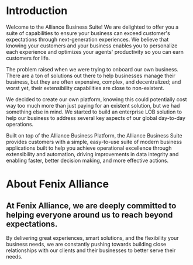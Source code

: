 # Introduction

Welcome to the Alliance Business Suite! We are delighted to offer you a suite of capabilities to ensure your business can exceed customer's expectations through next-generation experiences. We believe that knowing your customers and your business enables you to personalize each experience and optimizes your agents' productivity so you can earn customers for life.

The problem raised when we were trying to onboard our own business. There are a ton of solutions out there to help businesses manage their business, but they are often expensive, complex, and decentralized; and worst yet, their extensibility capabilities are close to non-existent.

We decided to create our own platform, knowing this could potentially cost way too much more than just paying for an existent solution, but we had something else in mind. We started to build an enterprise LOB solution to help our business to address several key aspects of our global day-to-day operations.

Built on top of the Alliance Business Platform, the Alliance Business Suite provides customers with a simple, easy-to-use suite of modern business applications built to help you achieve operational excellence through extensibility and automation, driving improvements in data integrity and enabling faster, better decision making, and more effective actions.


# About Fenix Alliance

## At Fenix Alliance, we are deeply committed to helping everyone around us to reach beyond expectations. 

By delivering great experiences, smart solutions, and the flexibility your business needs, we are constantly pushing towards building close relationships with our clients and their businesses to better serve their needs.